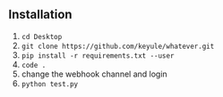 ## Installation

1. `cd Desktop`
2. `git clone https://github.com/keyule/whatever.git`
3. `pip install -r requirements.txt --user`
4. `code . `
5. change the webhook channel and login
6. `python test.py`  